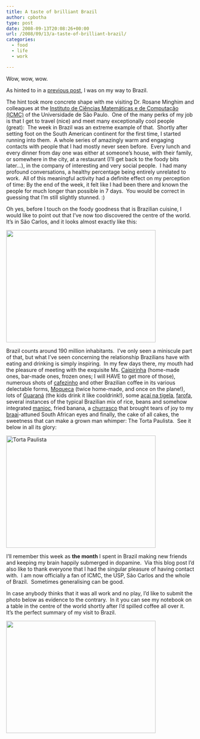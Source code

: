 ```yaml
---
title: A taste of brilliant Brazil
author: cpbotha
type: post
date: 2008-09-13T20:08:26+00:00
url: /2008/09/13/a-taste-of-brilliant-brazil/
categories:
  - food
  - life
  - work

---
```

Wow, wow, wow.

As hinted to in a [previous post][1], I was on my way to Brazil.

The hint took more concrete shape with me visiting Dr. Rosane Minghim and colleagues at the [Instituto de Ciências Matemáticas e de Computação (ICMC)][2] of the Universidade de São Paulo.  One of the many perks of my job is that I get to travel (nice) and meet many exceptionally cool people (great):  The week in Brazil was an extreme example of that.  Shortly after setting foot on the South American continent for the first time, I started running into them.  A whole series of amazingly warm and engaging contacts with people that I had mostly never seen before.  Every lunch and every dinner from day one was either at someone’s house, with their family, or somewhere in the city, at a restaurant (I’ll get back to the foody bits later…), in the company of interesting and very social people.  I had many profound conversations, a healthy percentage being entirely unrelated to work.  All of this meaningful activity had a definite effect on my perception of time: By the end of the week, it felt like I had been there and known the people for much longer than possible in 7 days.  You would be correct in guessing that I’m still slightly stunned. :)

Oh yes, before I touch on the foody goodness that is Brazilian cuisine, I would like to point out that I’ve now too discovered the centre of the world.  It’s in São Carlos, and it looks almost exactly like this:

[<img alt="" class="alignnone" height="300" src="http://lh4.ggpht.com/cpbotha/SML7xUgElgI/AAAAAAAADNc/Z2oKDrPnTkE/s400/IMG_3916.JPG" width="400"/>][3]

Brazil counts around 190 million inhabitants.  I’ve only seen a miniscule part of that, but what I’ve seen concerning the relationship Brazilians have with eating and drinking is simply inspiring.  In my few days there, my mouth had the pleasure of meeting with the exquisite Ms. [Caipirinha][4] (home-made ones, bar-made ones, frozen ones; I will HAVE to get more of those), numerous shots of [cafezinho][5] and other Brazilian coffee in its various delectable forms, [Moqueca][6] (twice home-made, and once on the plane!), lots of [Guaraná][7] (the kids drink it like cooldrink!), some [açaí na tigela][8], [farofa][9], several instances of the typical Brazilian mix of rice, beans and somehow integrated [manioc][10], fried banana, a [churrasco][11] that brought tears of joy to my [braai][12]-attuned South African eyes and finally, the cake of all cakes, the sweetness that can make a grown man whimper: The Torta Paulista.  See it below in all its glory:

[<img alt="Torta Paulista" class="alignnone" height="300" src="http://lh3.ggpht.com/cpbotha/SML7v_vNHLI/AAAAAAAADNU/A1Aijbu_zi0/s400/IMG_3993.JPG" width="400"/>][13]

I’ll remember this week as **the month** I spent in Brazil making new friends and keeping my brain happily submerged in dopamine.  Via this blog post I’d also like to thank everyone that I had the singular pleasure of having contact with.  I am now officially a fan of ICMC, the USP, São Carlos and the whole of Brazil.  Sometimes generalising can be good.

In case anybody thinks that it was all work and no play, I’d like to submit the photo below as evidence to the contrary.  In it you can see my notebook on a table in the centre of the world shortly after I’d spilled coffee all over it.  It’s the perfect summary of my visit to Brazil.

[<img alt="" class="alignnone" height="300" src="http://lh3.ggpht.com/cpbotha/SML7vHlMpaI/AAAAAAAADNM/zDDDXwtPhQI/s400/IMG_4010.JPG" width="400"/>][14]

 [1]: http://cpbotha.net/2008/08/23/life-update/ "previous blog post with hint"
 [2]: http://www.icmc.usp.br/ "ICMC website"
 [3]: http://picasaweb.google.com/lh/photo/bdgOy_fmUgpThcE0wm9dhQ
 [4]: http://en.wikipedia.org/wiki/Caipirinha "Wikipedia article on Caipirinha"
 [5]: http://www.maria-brazil.org/brazilian_cafezinho.htm "cafezinho, i want one now!"
 [6]: http://en.wikipedia.org/wiki/Moqueca "Wikipedia article on Moqueca"
 [7]: http://en.wikipedia.org/wiki/Guarana "Wikipedia on guaraná"
 [8]: http://en.wikipedia.org/wiki/A%C3%A7a%C3%AD_na_tigela "wikipedia on acai"
 [9]: http://en.wikipedia.org/wiki/Farofa "wikipedia has an article on farofa?!"
 [10]: http://en.wikipedia.org/wiki/Cassava "manioc at wikipedia"
 [11]: http://http://en.wikipedia.org/wiki/Churrasco "wikipedia on churrasco"
 [12]: http://en.wikipedia.org/wiki/Braai "so, what's a braai?"
 [13]: http://picasaweb.google.com/lh/photo/OK6qEx2KkAdmyr1E3NBVhA
 [14]: http://picasaweb.google.com/lh/photo/JTV452UP2jRoGG1_vXWntQ
